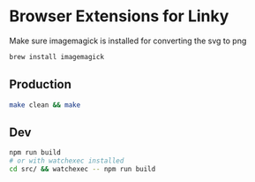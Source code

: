 # Browser Extensions for Linky

Make sure imagemagick is installed for converting the svg to png

```bash
brew install imagemagick
```

## Production

```bash
make clean && make
```

## Dev

```bash
npm run build
# or with watchexec installed
cd src/ && watchexec -- npm run build
```
